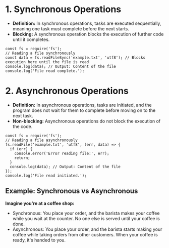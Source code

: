 # 1. Synchronous Operations

- **Definition:** In synchronous operations, tasks are executed sequentially, meaning one task must complete before the next starts.
- **Blocking:** A synchronous operation blocks the execution of further code until it completes.

```
const fs = require('fs');
// Reading a file synchronously
const data = fs.readFileSync('example.txt', 'utf8'); // Blocks execution here until the file is read
console.log(data); // Output: Content of the file
console.log('File read complete.');

```

# 2. Asynchronous Operations

- **Definition:** In asynchronous operations, tasks are initiated, and the program does not wait for them to complete before moving on to the next task.
- **Non-blocking:** Asynchronous operations do not block the execution of the code.

```
const fs = require('fs');
// Reading a file asynchronously
fs.readFile('example.txt', 'utf8', (err, data) => {
  if (err) {
    console.error('Error reading file:', err);
    return;
  }
  console.log(data); // Output: Content of the file
});
console.log('File read initiated.');
```

## Example: Synchronous vs Asynchronous
**Imagine you're at a coffee shop:**

- Synchronous: You place your order, and the barista makes your coffee while you wait at the counter. No one else is served until your coffee is done.
- Asynchronous: You place your order, and the barista starts making your coffee while taking orders from other customers. When your coffee is ready, it's handed to you.

